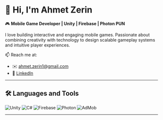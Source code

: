 ﻿# 👋 Hi, I'm Ahmet Zerin

🎮 **Mobile Game Developer | Unity | Firebase | Photon PUN**

I love building interactive and engaging mobile games. Passionate about combining creativity 
with technology to design scalable gameplay systems and intuitive player experiences.  

📫 Reach me at:  
- ✉️ [ahmet.zerin1@gmail.com](mailto:ahmet.zerin1@gmail.com)  
- 🔗 [LinkedIn](https://www.linkedin.com/in/ahmet-zerin-2b0183224/)   

---

## 🛠️ Languages and Tools
![Unity](https://img.shields.io/badge/Unity-100000?style=for-the-badge&logo=unity&logoColor=white)
![C#](https://img.shields.io/badge/C%23-239120?style=for-the-badge&logo=c-sharp&logoColor=white)
![Firebase](https://img.shields.io/badge/Firebase-039BE5?style=for-the-badge&logo=firebase)
![Photon](https://img.shields.io/badge/Photon-003366?style=for-the-badge&logo=photon)
![AdMob](https://img.shields.io/badge/AdMob-EA4335?style=for-the-badge&logo=google&logoColor=white)

---